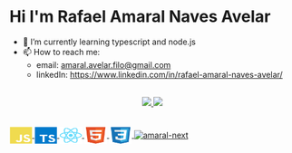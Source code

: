 # Hi I'm Rafael Amaral Naves Avelar


- 🌱 I’m currently learning typescript and node.js
- 📫 How to reach me:  
  - email: amaral.avelar.filo@gmail.com
  - linkedIn: https://www.linkedin.com/in/rafael-amaral-naves-avelar/

</br>
<div align="center">
  <a href="https://github.com/devamaral2">
  <img height="160em" src="https://github-readme-stats.vercel.app/api?username=devamaral2&show_icons=true&theme=dark&include_all_commits=true&count_private=true"/>
  <img height="160em" src="https://github-readme-stats.vercel.app/api/top-langs/?username=devamaral2&layout=compact&langs_count=7&theme=dark"/>
</div>
 </br>  
<div style="display: inline_block"><br>
  <img align="center" alt="amaral-Js" height="30" width="40" src="https://raw.githubusercontent.com/devicons/devicon/master/icons/javascript/javascript-plain.svg">
  <img align="center" alt="amaral-Ts" height="30" width="40" src="https://raw.githubusercontent.com/devicons/devicon/master/icons/typescript/typescript-plain.svg">
  <img align="center" alt="amaral-React" height="30" width="40" src="https://raw.githubusercontent.com/devicons/devicon/master/icons/react/react-original.svg">
  <img align="center" alt="amaral-HTML" height="30" width="40" src="https://raw.githubusercontent.com/devicons/devicon/master/icons/html5/html5-original.svg">
  <img align="center" alt="amaral-CSS" height="30" width="40" src="https://raw.githubusercontent.com/devicons/devicon/master/icons/css3/css3-original.svg">
  <img align="center" alt="amaral-next" height="30" width="40" src="https://cdn.jsdelivr.net/gh/devicons/devicon/icons/docker/docker-original-wordmark.svg">   
</div>
   </br>
  
<!--
**devamaral2/devamaral2** is a ✨ _special_ ✨ repository because its `README.md` (this file) appears on your GitHub profile.

Here are some ideas to get you started:

- 🔭 I’m currently working on ...
- 🌱 I’m currently learning ...
- 👯 I’m looking to collaborate on ...
- 🤔 I’m looking for help with ...
- 💬 Ask me about ...
- 📫 How to reach me: ...
- 😄 Pronouns: ...
- ⚡ Fun fact: ...
-->
